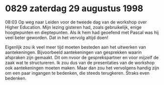 # 0829 zaterdag 29 augustus 1998
08:03	Op weg naar Leiden voor de tweede dag van de workshop over Higher Education. Mijn lezing gisteren had, zoals gebruikelijk, enige hoogtepunten en dieptepunten. Als ik hem had geoefend met Pascal was hij veel beter geworden. Dat in het vervolg altijd doen!

Eigenlijk zou ik veel meer tijd moeten besteden aan het uitwerken van aantekeningen. Bijvoorbeeld aantekeningen van gesprekken waarin afspraken zijn gemaakt. Dit om nvoor de gesprekspartner en voor mijzelf de zaak wat te structureren. Ik zou dus van de presentaties van de workshop ook aantekeningen moeten maken. Maar dan zou het vervolgens handig zijn om een paar ingangen te bedenken, die steeds terugkeren. Straks even bedenken.
